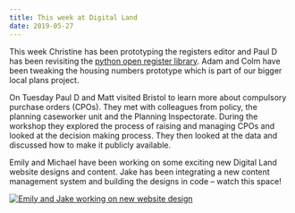 ```yaml
---
title: This week at Digital Land
date: 2019-05-27
---
```


This week Christine has been prototyping the registers editor and Paul D has been revisiting the [python open register library](https://pypi.org/project/openregister/0.8.8/). Adam and Colm have been tweaking the housing numbers prototype which is part of our bigger local plans project.

On Tuesday Paul D and Matt visited Bristol to learn more about compulsory purchase orders (CPOs). They met with colleagues from policy, the planning caseworker unit and the Planning Inspectorate. During the workshop they explored the process of raising and managing CPOs and looked at the decision making process. They then looked at the data and discussed how to make it publicly available.

Emily and Michael have been working on some exciting new Digital Land website designs and content. Jake has been integrating a new content management system and building the designs in code – watch this space!

<a href="https://www.flickr.com/photos/182343195@N08/48170353252/in/dateposted-public/" title="Emily and Jake working on new website design"><img src="https://live.staticflickr.com/65535/48170353252_ec1c52398b_c.jpg" alt="Emily and Jake working on new website design"></a>
